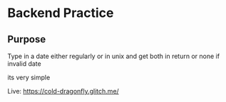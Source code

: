 Backend Practice
================

Purpose
------------

Type in a date either regularly or in unix and get both
in return or none if invalid date

its very simple

Live: https://cold-dragonfly.glitch.me/

